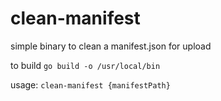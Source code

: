 # clean-manifest
simple binary to clean a manifest.json for upload

to build `go build -o /usr/local/bin`

usage: `clean-manifest {manifestPath}`